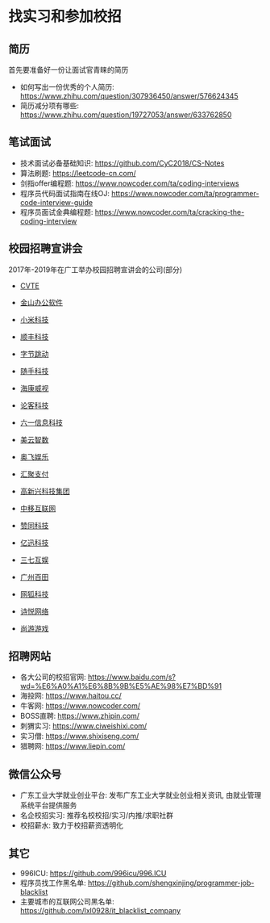 # 找实习和参加校招

## 简历
首先要准备好一份让面试官青睐的简历
- 如何写出一份优秀的个人简历: https://www.zhihu.com/question/307936450/answer/576624345
- 简历减分项有哪些: https://www.zhihu.com/question/19727053/answer/633762850

## 笔试面试
- 技术面试必备基础知识: https://github.com/CyC2018/CS-Notes
- 算法刷题: https://leetcode-cn.com/
- 剑指offer编程题: https://www.nowcoder.com/ta/coding-interviews
- 程序员代码面试指南在线OJ: https://www.nowcoder.com/ta/programmer-code-interview-guide
- 程序员面试金典编程题: https://www.nowcoder.com/ta/cracking-the-coding-interview

## 校园招聘宣讲会
2017年-2019年在广工举办校园招聘宣讲会的公司(部分)

- [CVTE](http://www.cvte.com/)
- [金山办公软件](http://join.wps.cn/)
- [小米科技](https://www.mi.com/about/join/)
- [顺丰科技](http://www.sf-tech.com.cn/)
- [字节跳动](https://job.bytedance.com/)
- [随手科技](https://www.sui.com/)
- [海康威视](https://www.hikvision.com/cn/)

- [论客科技](https://www.lunkr.cn/)
- [六一信息科技](http://www.61info.cn/)
- [美云智数](https://www.meicloud.com/)
- [奥飞娱乐](http://gdalpha.zhaopin.com/)
- [汇聚支付](https://www.joinpay.com/)
- [高新兴科技集团](https://gosuncn.zhiye.com/)
- [中移互联网](http://www.cmichr.com/)
- [赞同科技](http://www.agree.com.cn/)
- [亿迅科技](http://www.eshore.cn/)

- [三七互娱](https://zhaopin.37.com/)
- [广州百田](http://www.baitianinfo.com/)
- [网狐科技](http://www.foxuc.cn/)
- [诗悦网络](http://shiyuegame.com/join/school/)
- [尚游游戏](https://www.syyx.com/)

## 招聘网站
- 各大公司的校招官网: https://www.baidu.com/s?wd=%E6%A0%A1%E6%8B%9B%E5%AE%98%E7%BD%91
- 海投网: https://www.haitou.cc/
- 牛客网: https://www.nowcoder.com/
- BOSS直聘: https://www.zhipin.com/
- 刺猬实习: https://www.ciweishixi.com/
- 实习僧: https://www.shixiseng.com/
- 猎聘网: https://www.liepin.com/

## 微信公众号
- 广东工业大学就业创业平台: 发布广东工业大学就业创业相关资讯, 由就业管理系统平台提供服务
- 名企校招实习: 推荐名校校招/实习/内推/求职社群
- 校招薪水: 致力于校招薪资透明化

## 其它
- 996ICU: https://github.com/996icu/996.ICU
- 程序员找工作黑名单: https://github.com/shengxinjing/programmer-job-blacklist
- 主要城市的互联网公司黑名单: https://github.com/lxl0928/it_blacklist_company